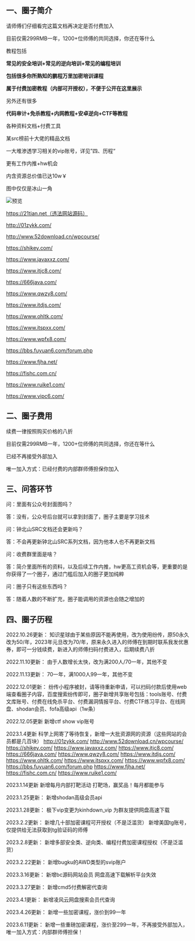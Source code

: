 ## **一、圈子简介**

请师傅们仔细看完这篇文档再决定是否付费加入

目前仅需299RMB一年，1200+位师傅的共同选择，你还在等什么

教程包括

**常见的安全培训+常见的逆向培训+常见的编程培训**

**包括很多你所熟知的鹏程万里加密培训课程**

**属于付费加密教程（内部可开授权），不便于公开在这里展示**

另外还有很多

**代码审计+免杀教程+内网教程+安卓逆向+CTF等教程**

各种资料文档+付费工具

某src榜前十大佬的精品文档

一大堆渗透学习相关的vip账号，详见”四、历程“

更有工作内推+hw机会

内含资源总价值已达10w￥

图中仅仅是冰山一角

![预览](https://www.mianhuatang.tk/usr/uploads/1684408210001.jpg)

https://21tian.net（违法网站源码）

http://01zykk.com/

http://www.52download.cn/wpcourse/

https://shikey.com/

https://www.javaxxz.com/

https://www.itjc8.com/

https://666java.com/

https://www.qwzy8.com/

https://www.itdjs.com/

https://www.ohltk.com/

https://www.itspxx.com/

https://www.wpfx8.com/

https://bbs.fuyuan6.com/forum.php

https://www.fjha.net/

https://fishc.com.cn/

https://www.ruike1.com/

https://www.vipc6.com/

## **二、圈子费用**

续费一律按照购买价格的八折

目前仅需299RMB一年，1200+位师傅的共同选择，你还在等什么

已经不再接受外部加入

唯一加入方式：已经付费的内部群师傅担保你加入


## **三、问答环节**

问：里面有公众号封面图吗？

答：没有，公众号后台就可以拿到封面了，圈子主要是学习技术

问：钟北山SRC文档还会更新吗？

答：不会再更新钟北山SRC系列文档，因为他本人也不再更新文档

问：收费群里面是啥？

答：简介里面所有的资料，以及后续工作内推，hw更高工资机会等，更重要的是你获得了一个圈子，通过门槛后加入的圈子更加纯粹

问：圈子只有这些东西吗？

答：随着人数的不断扩充，圈子能调用的资源也会随之增加的

## **四、圈子历程**

2022.10.26更新：
知识星球由于某些原因不能再使用，改为使用纷传，原50永久改为50/年，2023年元旦改为70/年，原来永久进入的师傅在到期时联系我发优惠券，即可一分钱续费，新进入的师傅扫码付费进入，后期续费八折

2022.11.10更新：
由于人数增长太快，改为满200人/70一年，其他不变

2022.11.13更新：
70一年，满1000人99一年，其他不变

2022.12.01更新：
纷传小程序被封，请等待重新申请，可以扫码付款后使用web端查看圈子内容，百度搜索纷传即可，圈子新增共享账号包括：tools账号、付费文库账号、付费在线免杀平台、付费漏洞情报平台、付费CTF练习平台、在线网盘、shodan会员、fofa高级api（1w条）

2022.12.05更新
新增ctf show vip账号


2023.1.4更新
科学上网寄了等待恢复，新增一大批资源网的资源（这些网站的会员都是几百块）
http://01zykk.com/
http://www.52download.cn/wpcourse/
https://shikey.com/
https://www.javaxxz.com/
https://www.itjc8.com/
https://666java.com/
https://www.qwzy8.com/
https://www.itdjs.com/
https://www.ohltk.com/
https://www.itspxx.com/
https://www.wpfx8.com/
https://bbs.fuyuan6.com/forum.php
https://www.fjha.net/
https://fishc.com.cn/
https://www.ruike1.com/

2023.1.14更新
新增每月内部打靶活动
打靶场，赢奖品！每月都能参与

2023.1.25更新：
新增shodan高级会员api

2023.1.28更新：
极下vip变更为kinhdown_vip
为群友提供网盘高速下载

2023.2.2更新：
新增几十部加密课程可开授权（不是泛滥货）
新增美国tg账号，仅提供给无法获取到tg验证码的师傅

2023.2.8更新：
新增多部安全类、逆向类、编程付费加密课程授权（不是泛滥货）

2023.2.22更新：
新增bugku的AWD类型的svip账户

2023.3.16更新：
新增bc源码网站会员
网盘高速下载解析平台失效

2023.3.27更新：
新增cmd5付费解密代查询

2023.4.1更新：
新增凌风云网盘搜索会员代查询

2023.4.26更新：
新增一些加密课程，涨价到99一年

2023.6.11更新：
新增一些重磅加密课程，涨价至299一年，不再接受外部加入，唯一加入方式：内部群师傅担保！


